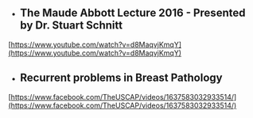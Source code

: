 * ## The Maude Abbott Lecture 2016 - Presented by Dr. Stuart Schnitt

[https://www.youtube.com/watch?v=d8MaqvjKmqY](https://www.youtube.com/watch?v=d8MaqvjKmqY)

* ## Recurrent problems in Breast Pathology

[https://www.facebook.com/TheUSCAP/videos/1637583032933514/](https://www.facebook.com/TheUSCAP/videos/1637583032933514/)



